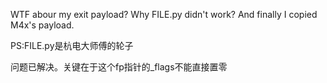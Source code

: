 WTF abour my exit payload? Why FILE.py didn't work? And finally I copied M4x's payload.

PS:FILE.py是杭电大师傅的轮子

问题已解决。关键在于这个fp指针的_flags不能直接置零